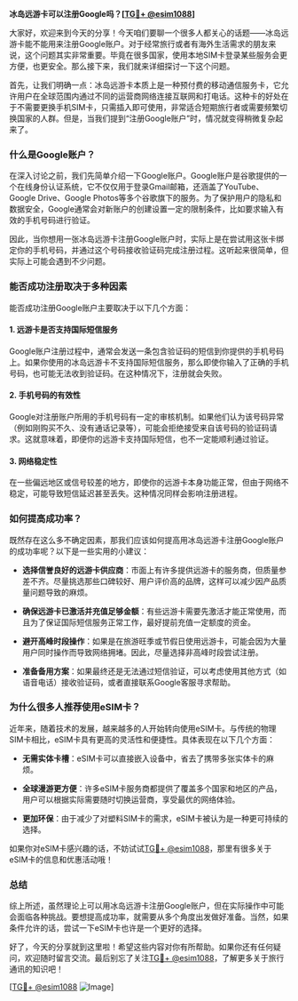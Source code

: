 **冰岛远游卡可以注册Google吗？[[TG💪+ @esim1088](https://t.me/s/esim1088)]**

大家好，欢迎来到今天的分享！今天咱们要聊一个很多人都关心的话题——冰岛远游卡能不能用来注册Google账户。对于经常旅行或者有海外生活需求的朋友来说，这个问题其实非常重要。毕竟在很多国家，使用本地SIM卡登录某些服务会更方便，也更安全。那么接下来，我们就来详细探讨一下这个问题。

首先，让我们明确一点：冰岛远游卡本质上是一种预付费的移动通信服务卡，它允许用户在全球范围内通过不同的运营商网络连接互联网和打电话。这种卡的好处在于不需要更换手机SIM卡，只需插入即可使用，非常适合短期旅行者或需要频繁切换国家的人群。但是，当我们提到“注册Google账户”时，情况就变得稍微复杂起来了。

### **什么是Google账户？**
在深入讨论之前，我们先简单介绍一下Google账户。Google账户是谷歌提供的一个在线身份认证系统，它不仅仅用于登录Gmail邮箱，还涵盖了YouTube、Google Drive、Google Photos等多个谷歌旗下的服务。为了保护用户的隐私和数据安全，Google通常会对新账户的创建设置一定的限制条件，比如要求输入有效的手机号码进行验证。

因此，当你想用一张冰岛远游卡注册Google账户时，实际上是在尝试用这张卡绑定你的手机号码，并通过这个号码接收验证码完成注册过程。这听起来很简单，但实际上可能会遇到不少问题。

### **能否成功注册取决于多种因素**
能否成功注册Google账户主要取决于以下几个方面：

#### **1. 远游卡是否支持国际短信服务**
Google账户注册过程中，通常会发送一条包含验证码的短信到你提供的手机号码上。如果你使用的冰岛远游卡不支持国际短信服务，那么即使你输入了正确的手机号码，也可能无法收到验证码。在这种情况下，注册就会失败。

#### **2. 手机号码的有效性**
Google对注册账户所用的手机号码有一定的审核机制。如果他们认为该号码异常（例如刚购买不久、没有通话记录等），可能会拒绝接受来自该号码的验证码请求。这就意味着，即便你的远游卡支持国际短信，也不一定能顺利通过验证。

#### **3. 网络稳定性**
在一些偏远地区或信号较差的地方，即使你的远游卡本身功能正常，但由于网络不稳定，可能导致短信延迟甚至丢失。这种情况同样会影响注册进程。

### **如何提高成功率？**
既然存在这么多不确定因素，那我们应该如何提高用冰岛远游卡注册Google账户的成功率呢？以下是一些实用的小建议：

- **选择信誉良好的远游卡供应商**：市面上有许多提供远游卡的服务商，但质量参差不齐。尽量挑选那些口碑较好、用户评价高的品牌，这样可以减少因产品质量问题导致的麻烦。
  
- **确保远游卡已激活并充值足够金额**：有些远游卡需要先激活才能正常使用，而且为了保证国际短信服务正常工作，最好提前充值一定额度的资金。

- **避开高峰时段操作**：如果是在旅游旺季或节假日使用远游卡，可能会因为大量用户同时操作而导致网络拥堵。因此，尽量选择非高峰时段尝试注册。

- **准备备用方案**：如果最终还是无法通过短信验证，可以考虑使用其他方式（如语音电话）接收验证码，或者直接联系Google客服寻求帮助。

### **为什么很多人推荐使用eSIM卡？**
近年来，随着技术的发展，越来越多的人开始转向使用eSIM卡。与传统的物理SIM卡相比，eSIM卡具有更高的灵活性和便捷性。具体表现在以下几个方面：

- **无需实体卡槽**：eSIM卡可以直接嵌入设备中，省去了携带多张实体卡的麻烦。
  
- **全球漫游更方便**：许多eSIM卡服务商都提供了覆盖多个国家和地区的产品，用户可以根据实际需要随时切换运营商，享受最优的网络体验。
  
- **更加环保**：由于减少了对塑料SIM卡的需求，eSIM卡被认为是一种更可持续的选择。

如果你对eSIM卡感兴趣的话，不妨试试[TG💪+ @esim1088](https://t.me/s/esim1088)，那里有很多关于eSIM卡的信息和优惠活动哦！

### **总结**
综上所述，虽然理论上可以用冰岛远游卡注册Google账户，但在实际操作中可能会面临各种挑战。要想提高成功率，就需要从多个角度出发做好准备。当然，如果条件允许的话，尝试一下eSIM卡也许是一个更好的选择。

好了，今天的分享就到这里啦！希望这些内容对你有所帮助。如果你还有任何疑问，欢迎随时留言交流。最后别忘了关注[TG💪+ @esim1088](https://t.me/s/esim1088)，了解更多关于旅行通讯的知识吧！

[[TG💪+ @esim1088](https://t.me/s/esim1088) ![Image](https://i.postimg.cc/4NQfJmqS/Snipaste-2025-05-13-00-14-12.png)]